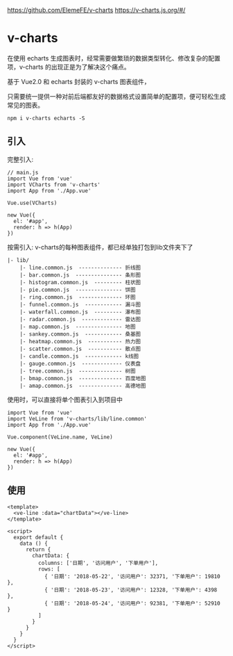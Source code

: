 https://github.com/ElemeFE/v-charts
https://v-charts.js.org/#/



# v-charts

在使用 echarts 生成图表时，经常需要做繁琐的数据类型转化、修改复杂的配置项，v-charts 的出现正是为了解决这个痛点。

基于 Vue2.0 和 echarts 封装的 v-charts 图表组件，

只需要统一提供一种对前后端都友好的数据格式设置简单的配置项，便可轻松生成常见的图表。

```
npm i v-charts echarts -S
```



## 引入


完整引入:
```
// main.js
import Vue from 'vue'
import VCharts from 'v-charts'
import App from './App.vue'

Vue.use(VCharts)

new Vue({
  el: '#app',
  render: h => h(App)
})
```

按需引入:
v-charts的每种图表组件，都已经单独打包到lib文件夹下了
```
|- lib/
    |- line.common.js  -------------- 折线图
    |- bar.common.js  --------------- 条形图
    |- histogram.common.js  --------- 柱状图
    |- pie.common.js  --------------- 饼图
    |- ring.common.js  -------------- 环图
    |- funnel.common.js  ------------ 漏斗图
    |- waterfall.common.js  --------- 瀑布图
    |- radar.common.js  ------------- 雷达图
    |- map.common.js  --------------- 地图
    |- sankey.common.js  ------------ 桑基图
    |- heatmap.common.js  ----------- 热力图
    |- scatter.common.js  ----------- 散点图
    |- candle.common.js  ------------ k线图
    |- gauge.common.js  ------------- 仪表盘
    |- tree.common.js  -------------- 树图
    |- bmap.common.js  -------------- 百度地图
    |- amap.common.js  -------------- 高德地图
```

使用时，可以直接将单个图表引入到项目中
```
import Vue from 'vue'
import VeLine from 'v-charts/lib/line.common'
import App from './App.vue'

Vue.component(VeLine.name, VeLine)

new Vue({
  el: '#app',
  render: h => h(App)
})
```


## 使用


```
<template>
  <ve-line :data="chartData"></ve-line>
</template>

<script>
  export default {
    data () {
      return {
        chartData: {
          columns: ['日期', '访问用户', '下单用户'],
          rows: [
            { '日期': '2018-05-22', '访问用户': 32371, '下单用户': 19810 },
            { '日期': '2018-05-23', '访问用户': 12328, '下单用户': 4398 },
            { '日期': '2018-05-24', '访问用户': 92381, '下单用户': 52910 }
          ]
        }
      }
    }
  }
</script>
```